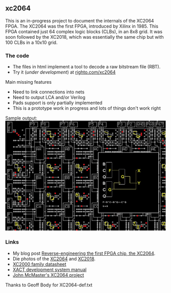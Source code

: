 ## xc2064
This is an in-progress project to document the internals of the XC2064 FPGA.
The XC2064 was the first FPGA, introduced by Xilinx in 1985. This FPGA contained just 64 complex logic blocks
(CLBs), in an 8x8 grid. It was soon followed by the XC2018, which was essentially the same chip but with 100 CLBs in a 10x10 grid.

### The code

* The files in html implement a tool to decode a raw bitstream file (RBT).
* Try it (_under development_) at [righto.com/xc2064](https://righto.com/xc2064/)

Main missing features
* Need to link connections into nets
* Need to output LCA and/or Verilog
* Pads support is only partially implemented
* This is a prototype work in progress and lots of things don't work right

Sample output:
![screenshot](screenshot.jpg)

### Links

* My blog post [Reverse-engineering the first FPGA chip, the XC2064](https://www.righto.com/2020/09/reverse-engineering-first-fpga-chip.html).
* Die photos of the [XC2064](http://siliconpr0n.org/map/xilinx/xc2064/) and [XC2018](http://siliconpr0n.org/map/xilinx/xc2018/).
* [XC2000 family datasheet](https://media.digikey.com/pdf/Data%20Sheets/Xilinx%20PDFs/XC2000%20Families.pdf)
* [XACT development system manual](https://www.xilinx.com/txpatches/pub/documentation/xactstep6/dsuser.pdf)
* [John McMaster's XC2064 project](https://github.com/JohnDMcMaster/project2064)

Thanks to Geoff Body for XC2064-def.txt
